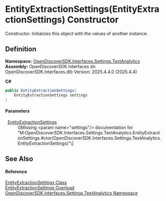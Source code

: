 # EntityExtractionSettings(EntityExtractionSettings) Constructor


Constructor. Initializes this object with the values of another instance.



## Definition
**Namespace:** <a href="426e0aba-3c94-7f71-597c-2ec5efa7782b">OpenDiscoverSDK.Interfaces.Settings.TextAnalytics</a>  
**Assembly:** OpenDiscoverSDK.Interfaces (in OpenDiscoverSDK.Interfaces.dll) Version: 2025.4.4.0 (2025.4.4)

**C#**
``` C#
public EntityExtractionSettings(
	EntityExtractionSettings settings
)
```



#### Parameters
<dl><dt>  <a href="ec55b021-9975-fde7-8194-2e5ebc6ce775">EntityExtractionSettings</a></dt><dd>\[Missing &lt;param name="settings"/&gt; documentation for "M:OpenDiscoverSDK.Interfaces.Settings.TextAnalytics.EntityExtractionSettings.#ctor(OpenDiscoverSDK.Interfaces.Settings.TextAnalytics.EntityExtractionSettings)"\]</dd></dl>

## See Also


#### Reference
<a href="ec55b021-9975-fde7-8194-2e5ebc6ce775">EntityExtractionSettings Class</a>  
<a href="0a812896-0f27-d956-9e9f-2b3ef44ba5e4">EntityExtractionSettings Overload</a>  
<a href="426e0aba-3c94-7f71-597c-2ec5efa7782b">OpenDiscoverSDK.Interfaces.Settings.TextAnalytics Namespace</a>  
